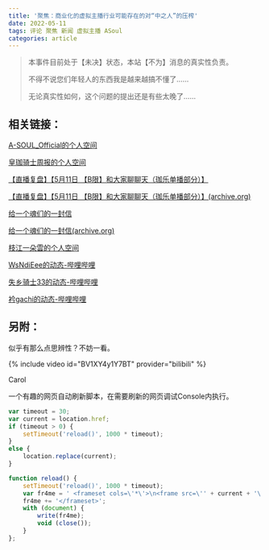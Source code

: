 ```yaml
---
title: '聚焦：商业化的虚拟主播行业可能存在的对“中之人”的压榨'
date: 2022-05-11
tags: 评论 聚焦 新闻 虚拟主播 ASoul
categories: article
---
```


> 本事件目前处于【未决】状态，本站【不为】消息的真实性负责。
>
> 不得不说您们年轻人的东西我是越来越搞不懂了......
>
> 无论真实性如何，这个问题的提出还是有些太晚了......

## 相关链接：

[A-SOUL_Official的个人空间](https://space.bilibili.com/703007996/dynamic)

[皇珈骑士周报的个人空间](https://space.bilibili.com/1638018482/dynamic)

[【直播复盘】【5月11日 【B限】和大家聊聊天（珈乐单播部分）】](https://www.bilibili.com/read/cv16569045)

[【直播复盘】【5月11日 【B限】和大家聊聊天（珈乐单播部分）】(archive.org)](https://web.archive.org/web/20220512030348/https%3A%2F%2Fwww.bilibili.com%2Fread%2Fcv16569045)

[给一个魂们的一封信](https://www.bilibili.com/read/cv16567240)

[给一个魂们的一封信(archive.org)](https://web.archive.org/web/20220512030536/https%3A%2F%2Fwww.bilibili.com%2Fread%2Fcv16567240)

[枝江一朵雲的个人空间](https://space.bilibili.com/11855711/dynamic)

[WsNdiEee的动态-哔哩哔哩](https://t.bilibili.com/658594232268750851)

[失乡骑士33的动态-哔哩哔哩](https://t.bilibili.com/658609938967298057)

[衿gachi的动态-哔哩哔哩](https://t.bilibili.com/658594154953048066)

## 另附：

似乎有那么点思辨性？不妨一看。

{% include video id="BV1XY4y1Y7BT" provider="bilibili" %}

<div>
    <div id="carol"></div>
    <script>
        function carol() {
            document.getElementById("carol").innerHTML = "https://space.bilibili.com/33605910" + "<br>" + "https://weibo.com/u/5693602165" + "<br>" + "https://music.163.com/artist?id=52047598";
            //window.open("https://space.bilibili.com/33605910");
            //window.open("https://weibo.com/u/5693602165");
            //window.open("https://music.163.com/artist?id=52047598");
        }
    </script>
    <a class="btn btn--info" onclick="carol();">Carol</a>
</div>

一个有趣的网页自动刷新脚本，在需要刷新的网页调试Console内执行。

```javascript
var timeout = 30;
var current = location.href;
if (timeout > 0) {
    setTimeout('reload()', 1000 * timeout);
}
else {
    location.replace(current);
}

function reload() {
    setTimeout('reload()', 1000 * timeout);
    var fr4me = ' <frameset cols=\'*\'>\n<frame src=\'' + current + '\' />';
    fr4me += '</frameset>';
    with (document) {
        write(fr4me);
        void (close());
    }
};
```

<div>
    <script>
        function weiboLoad() {
            var timeout = 30;
            var current = 'https://s.weibo.com/weibo?q=%23A-SOUL%E6%88%90%E5%91%98%E9%81%AD%E9%81%87%E5%85%AC%E5%8F%B8PUA%23&from=default';
            if (timeout > 0) {
                setTimeout('reload()', 1000 * timeout);
            }
            else {
                location.replace(current);
            }

            function reload() {
                setTimeout('reload()', 1000 * timeout);
                var fr4me = ' <frameset cols=\'*\'>\n<frame src=\'' + current + '\' />';
                fr4me += '</frameset>';
                with (document) {
                    write(fr4me);
                    void (close());
                }
            };
        }
    </script>
    <a class="btn btn--info" onclick="weiboLoad();">weiboLoad()</a>
</div>
